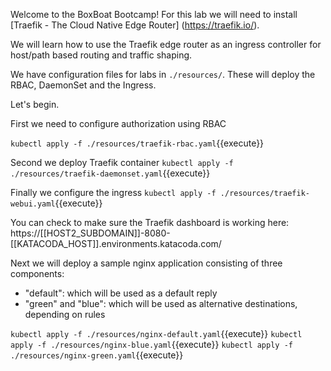 Welcome to the BoxBoat Bootcamp! For this lab we will need to install [Traefik - The Cloud Native Edge Router]
(https://traefik.io/).

We will learn how to use the Traefik edge router as an ingress controller for host/path based routing and traffic shaping.

We have configuration files for labs in `./resources/`. These will deploy the RBAC, DaemonSet and the Ingress.

Let's begin.

First we need to configure authorization using RBAC

`kubectl apply -f ./resources/traefik-rbac.yaml`{{execute}}

Second we deploy Traefik container
`kubectl apply -f ./resources/traefik-daemonset.yaml`{{execute}}

Finally we configure the ingress
`kubectl apply -f ./resources/traefik-webui.yaml`{{execute}}

You can check to make sure the Traefik dashboard is working here: https://[[HOST2_SUBDOMAIN]]-8080-[[KATACODA_HOST]].environments.katacoda.com/

Next we will deploy a sample nginx application consisting of three components:
- "default": which will be used as a default reply
- "green" and "blue": which will be used as alternative destinations, depending on rules

`kubectl apply -f ./resources/nginx-default.yaml`{{execute}}
`kubectl apply -f ./resources/nginx-blue.yaml`{{execute}}
`kubectl apply -f ./resources/nginx-green.yaml`{{execute}}


